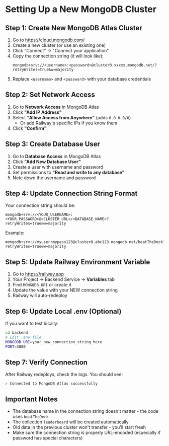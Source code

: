 # Setting Up a New MongoDB Cluster

## Step 1: Create New MongoDB Atlas Cluster

1. Go to https://cloud.mongodb.com/
2. Create a new cluster (or use an existing one)
3. Click "Connect" → "Connect your application"
4. Copy the connection string (it will look like):
   ```
   mongodb+srv://<username>:<password>@cluster0.xxxxx.mongodb.net/?retryWrites=true&w=majority
   ```
5. Replace `<username>` and `<password>` with your database credentials

## Step 2: Set Network Access

1. Go to **Network Access** in MongoDB Atlas
2. Click **"Add IP Address"**
3. Select **"Allow Access from Anywhere"** (adds `0.0.0.0/0`)
   - Or add Railway's specific IPs if you know them
4. Click **"Confirm"**

## Step 3: Create Database User

1. Go to **Database Access** in MongoDB Atlas
2. Click **"Add New Database User"**
3. Create a user with username and password
4. Set permissions to **"Read and write to any database"**
5. Note down the username and password

## Step 4: Update Connection String Format

Your connection string should be:
```
mongodb+srv://<YOUR_USERNAME>:<YOUR_PASSWORD>@<CLUSTER_URL>/<DATABASE_NAME>?retryWrites=true&w=majority
```

Example:
```
mongodb+srv://myuser:mypass123@cluster0.abc123.mongodb.net/beatTheDeck?retryWrites=true&w=majority
```

## Step 5: Update Railway Environment Variable

1. Go to https://railway.app
2. Your Project → Backend Service → **Variables** tab
3. Find `MONGODB_URI` or create it
4. Update the value with your NEW connection string
5. Railway will auto-redeploy

## Step 6: Update Local .env (Optional)

If you want to test locally:
```bash
cd backend
# Edit .env file
MONGODB_URI=your_new_connection_string_here
PORT=3000
```

## Step 7: Verify Connection

After Railway redeploys, check the logs. You should see:
```
✓ Connected to MongoDB Atlas successfully
```

## Important Notes

- The database name in the connection string doesn't matter - the code uses `beatTheDeck`
- The collection `leaderboard` will be created automatically
- Old data in the previous cluster won't transfer - you'll start fresh
- Make sure the connection string is properly URL-encoded (especially if password has special characters)

